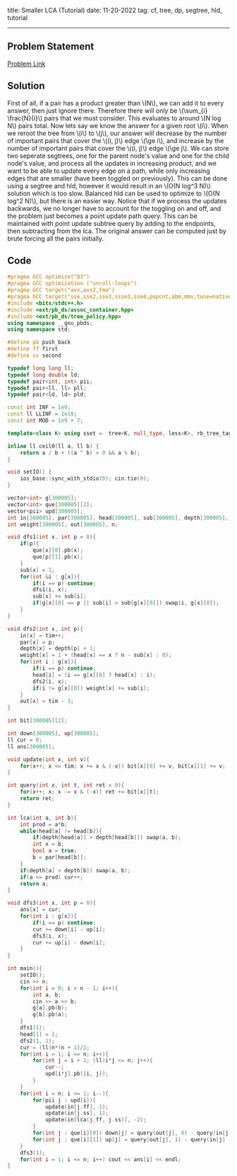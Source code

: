 title: Smaller LCA (Tutorial)
date: 11-20-2022
tag: cf, tree, dp, segtree, hld, tutorial

---

## Problem Statement

[Problem Link](https://codeforces.com/group/uodset6U2h/contest/411094/problem/B)

## Solution

First of all, if a pair has a product greater than \\(N\\), we can add it to every answer, then just ignore there. Therefore there will only be \\(\\sum_{i} \\frac{N}{i}\\) pairs that we must consider. This evaluates to around \\(N log N\\) pairs total. Now lets say we know the answer for a given root \\(i\\). When we reroot the tree from \\(i\\) to \\(j\\), our answer will decrease by the number of important pairs that cover the \\((i, j)\\) edge \\(\\ge i\\), and increase by the number of important pairs that cover the \\((i, j)\\) edge \\(\\ge j\\). We can store two seperate segtrees, one for the parent node's value and one for the child node's value, and process all the updates in increasing product, and we want to be able to update every edge on a path, while only increasing edges that are smaller (have been toggled on previously). This can be done using a segtree and hld, however it would result in an \\(O(N log^3 N)\\) solution which is too slow. Balanced hld can be used to optimize to \\(O(N log^2 N)\\), but there is an easier way. Notice that if we process the updates backwards, we no longer have to account for the toggling on and off, and the problem just becomes a point update path query. This can be maintained with point update subtree query by adding to the endpoints, then subtracting from the lca. The original answer can be computed just by brute forcing all the pairs initially.

## Code

```c++
#pragma GCC optimize("O3")
#pragma GCC optimization ("unroll-loops")
#pragma GCC target("avx,avx2,fma")
#pragma GCC target("sse,sse2,sse3,ssse3,sse4,popcnt,abm,mmx,tune=native")
#include <bits/stdc++.h>
#include <ext/pb_ds/assoc_container.hpp>
#include <ext/pb_ds/tree_policy.hpp>
using namespace __gnu_pbds;
using namespace std;

#define pb push_back
#define ff first
#define ss second

typedef long long ll;
typedef long double ld;
typedef pair<int, int> pii;
typedef pair<ll, ll> pll;
typedef pair<ld, ld> pld;

const int INF = 1e9;
const ll LLINF = 1e18;
const int MOD = 1e9 + 7;

template<class K> using sset =  tree<K, null_type, less<K>, rb_tree_tag, tree_order_statistics_node_update>;

inline ll ceil0(ll a, ll b) {
    return a / b + ((a ^ b) > 0 && a % b);
}

void setIO() {
    ios_base::sync_with_stdio(0); cin.tie(0);
}

vector<int> g[300005];
vector<int> que[300005][2];
vector<pii> upd[300005];
int in[300005], par[300005], head[300005], sub[300005], depth[300005], tim = 0;
int weight[300005], out[300005], n;

void dfs1(int x, int p = 0){
    if(p){
        que[x][0].pb(x);
        que[p][1].pb(x);
    }
    sub[x] = 1;
    for(int &i : g[x]){
        if(i == p) continue;
        dfs1(i, x);
        sub[x] += sub[i];
        if(g[x][0] == p || sub[i] > sub[g[x][0]]) swap(i, g[x][0]);
    }
}

void dfs2(int x, int p){
    in[x] = tim++;
    par[x] = p;
    depth[x] = depth[p] + 1;
    weight[x] = 1 + (head[x] == x ? n - sub[x] : 0);
    for(int i : g[x]){
        if(i == p) continue;
        head[i] = (i == g[x][0] ? head[x] : i);
        dfs2(i, x);
        if(i != g[x][0]) weight[x] += sub[i];
    }
    out[x] = tim - 1;
}

int bit[300005][2];

int down[300005], up[300005];
ll cur = 0;
ll ans[300005];

void update(int x, int v){
    for(x++; x <= tim; x += x & (-x)) bit[x][0] += v, bit[x][1] += v;
}

int query(int x, int t, int ret = 0){
    for(x++; x; x -= x & (-x)) ret += bit[x][t];
    return ret;
}

int lca(int a, int b){
    int prod = a*b;
    while(head[a] != head[b]){
        if(depth[head[a]] > depth[head[b]]) swap(a, b);
        int x = b;
        bool a = true;
        b = par[head[b]];
    }
    if(depth[a] > depth[b]) swap(a, b);
    if(a <= prod) cur++;
    return a;
}

void dfs3(int x, int p = 0){
    ans[x] = cur;
    for(int i : g[x]){
        if(i == p) continue;
        cur += down[i] - up[i];
        dfs3(i, x);
        cur += up[i] - down[i];
    }
}

int main(){
    setIO();
    cin >> n;
    for(int i = 0; i < n - 1; i++){
        int a, b;
        cin >> a >> b;
        g[a].pb(b);
        g[b].pb(a);
    }
    dfs1(1);
    head[1] = 1;
    dfs2(1, 1);
    cur = (ll)n*(n + 1)/2;
    for(int i = 1; i <= n; i++){
        for(int j = i + 1; (ll)i*j <= n; j++){
            cur--;
            upd[i*j].pb({i, j});
        }
    }
    for(int i = n; i >= 1; i--){
        for(pii j : upd[i]){
            update(in[j.ff], 1);
            update(in[j.ss], 1);
            update(in[lca(j.ff, j.ss)], -2);
        }
        for(int j : que[i][0]) down[j] = query(out[j], 0) - query(in[j] - 1, 0);
        for(int j : que[i][1]) up[j] = query(out[j], 1) - query(in[j] - 1, 1);
    }
    dfs3(1);
    for(int i = 1; i <= n; i++) cout << ans[i] << endl;
}
```